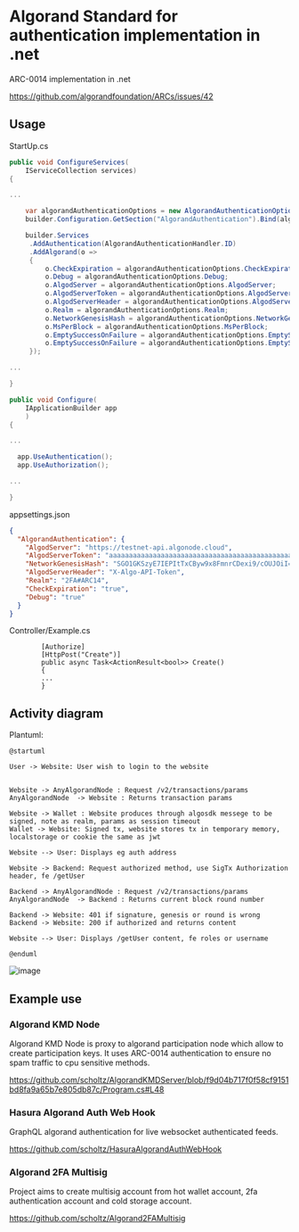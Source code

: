 # Algorand Standard for authentication implementation in .net

ARC-0014 implementation in .net

https://github.com/algorandfoundation/ARCs/issues/42

## Usage

StartUp.cs
```c#
public void ConfigureServices(
	IServiceCollection services)
{

...

	var algorandAuthenticationOptions = new AlgorandAuthenticationOptions();
	builder.Configuration.GetSection("AlgorandAuthentication").Bind(algorandAuthenticationOptions);

	builder.Services
	 .AddAuthentication(AlgorandAuthenticationHandler.ID)
	 .AddAlgorand(o =>
	 {
		 o.CheckExpiration = algorandAuthenticationOptions.CheckExpiration;
		 o.Debug = algorandAuthenticationOptions.Debug;
		 o.AlgodServer = algorandAuthenticationOptions.AlgodServer;
		 o.AlgodServerToken = algorandAuthenticationOptions.AlgodServerToken;
		 o.AlgodServerHeader = algorandAuthenticationOptions.AlgodServerHeader;
		 o.Realm = algorandAuthenticationOptions.Realm;
		 o.NetworkGenesisHash = algorandAuthenticationOptions.NetworkGenesisHash;
		 o.MsPerBlock = algorandAuthenticationOptions.MsPerBlock;
		 o.EmptySuccessOnFailure = algorandAuthenticationOptions.EmptySuccessOnFailure;
		 o.EmptySuccessOnFailure = algorandAuthenticationOptions.EmptySuccessOnFailure;
	 });

...

}

public void Configure(
	IApplicationBuilder app
	)
{

...

  app.UseAuthentication();
  app.UseAuthorization();

...

}
```

appsettings.json
```json
{
  "AlgorandAuthentication": {
    "AlgodServer": "https://testnet-api.algonode.cloud",
    "AlgodServerToken": "aaaaaaaaaaaaaaaaaaaaaaaaaaaaaaaaaaaaaaaaaaaaaaaaaaaaaaaaaaaaaaaa",
    "NetworkGenesisHash": "SGO1GKSzyE7IEPItTxCByw9x8FmnrCDexi9/cOUJOiI=",
    "AlgodServerHeader": "X-Algo-API-Token",
    "Realm": "2FA#ARC14",
    "CheckExpiration": "true",
    "Debug": "true"
  }
}
```

Controller/Example.cs
```
        [Authorize]
        [HttpPost("Create")]
        public async Task<ActionResult<bool>> Create()
        {
        ...
        }
```

## Activity diagram

Plantuml:

```plantuml
@startuml

User -> Website: User wish to login to the website 


Website -> AnyAlgorandNode : Request /v2/transactions/params
AnyAlgorandNode  -> Website : Returns transaction params

Website -> Wallet : Website produces through algosdk messege to be signed, note as realm, params as session timeout
Wallet -> Website: Signed tx, website stores tx in temporary memory, localstorage or cookie the same as jwt

Website --> User: Displays eg auth address

Website -> Backend: Request authorized method, use SigTx Authorization header, fe /getUser

Backend -> AnyAlgorandNode : Request /v2/transactions/params
AnyAlgorandNode  -> Backend : Returns current block round number

Backend -> Website: 401 if signature, genesis or round is wrong
Backend -> Website: 200 if authorized and returns content

Website --> User: Displays /getUser content, fe roles or username

@enduml
```

![image](https://user-images.githubusercontent.com/1223439/195995737-7524c1fb-d5ae-432e-b6ff-9aac730e476b.png)

## Example use

### Algorand KMD Node

Algorand KMD Node is proxy to algorand participation node which allow to create participation keys. It uses ARC-0014 authentication to ensure no spam traffic to cpu sensitive methods.

https://github.com/scholtz/AlgorandKMDServer/blob/f9d04b717f0f58cf9151bd8fa9a65b7e805db87c/Program.cs#L48

### Hasura Algorand Auth Web Hook

GraphQL algorand authentication for live websocket authenticated feeds.

https://github.com/scholtz/HasuraAlgorandAuthWebHook

### Algorand 2FA Multisig

Project aims to create multisig account from hot wallet account, 2fa authentication account and cold storage account.

https://github.com/scholtz/Algorand2FAMultisig